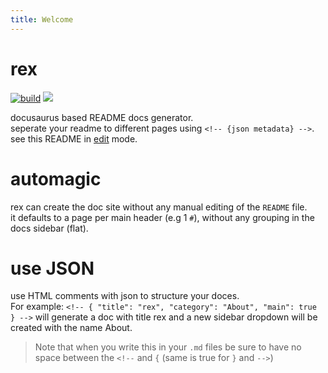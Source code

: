 ```yaml
---
title: Welcome 
--- 
```


# rex

[![build](https://github.com/tool3/rex/workflows/build/badge.svg?branch=master)](https://github.com/tool3/rex/actions?query=workflow%3Abuild) [![](https://img.shields.io/static/v1?label=created%20with%20rex&message=%F0%9F%A6%96&color=1e1e1e)](https://drex.netlify.app)

docusaurus based README docs generator.  
seperate your readme to different pages using `<!-- {json metadata} -->`.  
see this README in [edit](https://github.com/tool3/rex/edit/master/README.md) mode.

# automagic

rex can create the doc site without any manual editing of the `README` file.  
it defaults to a page per main header (e.g 1 `#`), 
without any grouping in the docs sidebar (flat).

# use JSON

use HTML comments with json to structure your doces.  
For example:
`<!-- { "title": "rex", "category": "About", "main": true } -->` will generate a doc with title rex and a new sidebar dropdown will be created with the name About.

> Note that when you write this in your `.md` files be sure to have no space between the `<!--` and `{` (same is true for `}` and `-->`)

 